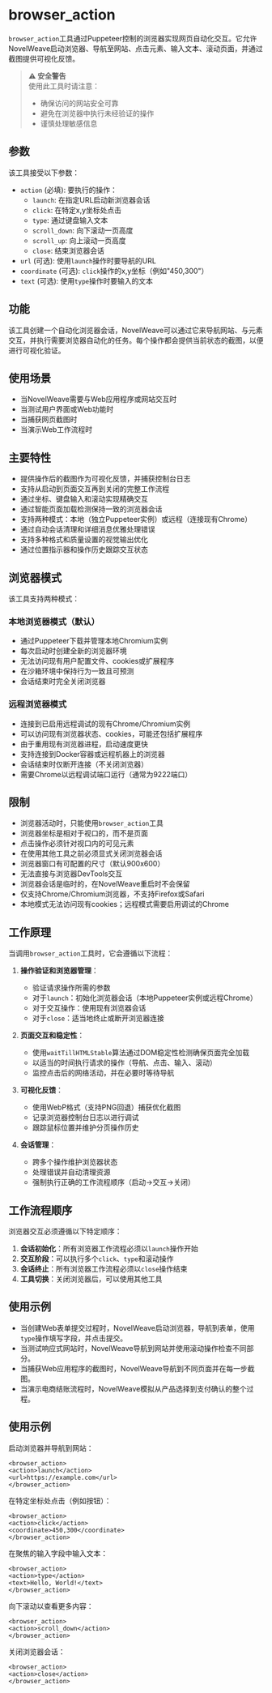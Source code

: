 # browser_action

`browser_action`工具通过Puppeteer控制的浏览器实现网页自动化交互。它允许NovelWeave启动浏览器、导航至网站、点击元素、输入文本、滚动页面，并通过截图提供可视化反馈。

> **⚠️ 安全警告**  
> 使用此工具时请注意：
>
> - 确保访问的网站安全可靠
> - 避免在浏览器中执行未经验证的操作
> - 谨慎处理敏感信息

## 参数

该工具接受以下参数：

- `action` (必填): 要执行的操作：
    - `launch`: 在指定URL启动新浏览器会话
    - `click`: 在特定x,y坐标处点击
    - `type`: 通过键盘输入文本
    - `scroll_down`: 向下滚动一页高度
    - `scroll_up`: 向上滚动一页高度
    - `close`: 结束浏览器会话
- `url` (可选): 使用`launch`操作时要导航的URL
- `coordinate` (可选): `click`操作的x,y坐标（例如"450,300"）
- `text` (可选): 使用`type`操作时要输入的文本

## 功能

该工具创建一个自动化浏览器会话，NovelWeave可以通过它来导航网站、与元素交互，并执行需要浏览器自动化的任务。每个操作都会提供当前状态的截图，以便进行可视化验证。

## 使用场景

- 当NovelWeave需要与Web应用程序或网站交互时
- 当测试用户界面或Web功能时
- 当捕获网页截图时
- 当演示Web工作流程时

## 主要特性

- 提供操作后的截图作为可视化反馈，并捕获控制台日志
- 支持从启动到页面交互再到关闭的完整工作流程
- 通过坐标、键盘输入和滚动实现精确交互
- 通过智能页面加载检测保持一致的浏览器会话
- 支持两种模式：本地（独立Puppeteer实例）或远程（连接现有Chrome）
- 通过自动会话清理和详细消息优雅处理错误
- 支持多种格式和质量设置的视觉输出优化
- 通过位置指示器和操作历史跟踪交互状态

## 浏览器模式

该工具支持两种模式：

### 本地浏览器模式（默认）

- 通过Puppeteer下载并管理本地Chromium实例
- 每次启动时创建全新的浏览器环境
- 无法访问现有用户配置文件、cookies或扩展程序
- 在沙箱环境中保持行为一致且可预测
- 会话结束时完全关闭浏览器

### 远程浏览器模式

- 连接到已启用远程调试的现有Chrome/Chromium实例
- 可以访问现有浏览器状态、cookies，可能还包括扩展程序
- 由于重用现有浏览器进程，启动速度更快
- 支持连接到Docker容器或远程机器上的浏览器
- 会话结束时仅断开连接（不关闭浏览器）
- 需要Chrome以远程调试端口运行（通常为9222端口）

## 限制

- 浏览器活动时，只能使用`browser_action`工具
- 浏览器坐标是相对于视口的，而不是页面
- 点击操作必须针对视口内的可见元素
- 在使用其他工具之前必须显式关闭浏览器会话
- 浏览器窗口有可配置的尺寸（默认900x600）
- 无法直接与浏览器DevTools交互
- 浏览器会话是临时的，在NovelWeave重启时不会保留
- 仅支持Chrome/Chromium浏览器，不支持Firefox或Safari
- 本地模式无法访问现有cookies；远程模式需要启用调试的Chrome

## 工作原理

当调用`browser_action`工具时，它会遵循以下流程：

1. **操作验证和浏览器管理**：

    - 验证请求操作所需的参数
    - 对于`launch`：初始化浏览器会话（本地Puppeteer实例或远程Chrome）
    - 对于交互操作：使用现有浏览器会话
    - 对于`close`：适当地终止或断开浏览器连接

2. **页面交互和稳定性**：

    - 使用`waitTillHTMLStable`算法通过DOM稳定性检测确保页面完全加载
    - 以适当的时间执行请求的操作（导航、点击、输入、滚动）
    - 监控点击后的网络活动，并在必要时等待导航

3. **可视化反馈**：

    - 使用WebP格式（支持PNG回退）捕获优化截图
    - 记录浏览器控制台日志以进行调试
    - 跟踪鼠标位置并维护分页操作历史

4. **会话管理**：
    - 跨多个操作维护浏览器状态
    - 处理错误并自动清理资源
    - 强制执行正确的工作流程顺序（启动→交互→关闭）

## 工作流程顺序

浏览器交互必须遵循以下特定顺序：

1. **会话初始化**：所有浏览器工作流程必须以`launch`操作开始
2. **交互阶段**：可以执行多个`click`、`type`和滚动操作
3. **会话终止**：所有浏览器工作流程必须以`close`操作结束
4. **工具切换**：关闭浏览器后，可以使用其他工具

## 使用示例

- 当创建Web表单提交过程时，NovelWeave启动浏览器，导航到表单，使用`type`操作填写字段，并点击提交。
- 当测试响应式网站时，NovelWeave导航到网站并使用滚动操作检查不同部分。
- 当捕获Web应用程序的截图时，NovelWeave导航到不同页面并在每一步截图。
- 当演示电商结账流程时，NovelWeave模拟从产品选择到支付确认的整个过程。

## 使用示例

启动浏览器并导航到网站：

```
<browser_action>
<action>launch</action>
<url>https://example.com</url>
</browser_action>
```

在特定坐标处点击（例如按钮）：

```
<browser_action>
<action>click</action>
<coordinate>450,300</coordinate>
</browser_action>
```

在聚焦的输入字段中输入文本：

```
<browser_action>
<action>type</action>
<text>Hello, World!</text>
</browser_action>
```

向下滚动以查看更多内容：

```
<browser_action>
<action>scroll_down</action>
</browser_action>
```

关闭浏览器会话：

```
<browser_action>
<action>close</action>
</browser_action>
```
